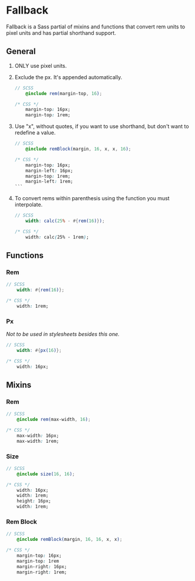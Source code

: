 # Fallback

Fallback is a Sass partial of mixins and functions that convert rem units to pixel units and has partial shorthand support.



## General

1. ONLY use pixel units.

2. Exclude the px. It's appended automatically.
	```scss
	// SCSS
		@include rem(margin-top, 16);
	```
	```css
	/* CSS */
		margin-top: 16px;
		margin-top: 1rem;
	```

3. Use "x", without quotes, if you want to use shorthand, but don't want to redefine a value.
	```scss
	// SCSS
		@include remBlock(margin, 16, x, x, 16);
	```
	````css
	/* CSS */
		margin-top: 16px;
		margin-left: 16px;
		margin-top: 1rem;
		margin-left: 1rem;
	```

4. To convert rems within parenthesis using the function you must interpolate.
	```scss
	// SCSS
		width: calc(25% - #{rem(16)});
	```
	```css
	/* CSS */
		width: calc(25% - 1rem);
	```

## Functions
### Rem
```scss
// SCSS
	width: #{rem(16)};
```
```css
/* CSS */
	width: 1rem;
```
### Px
*Not to be used in stylesheets besides this one.*
```scss
// SCSS
	width: #{px(16)};
```
```css
/* CSS */
	width: 16px;
```

## Mixins
### Rem
```scss
// SCSS
	@include rem(max-width, 16);
```
```css
/* CSS */
	max-width: 16px;
	max-width: 1rem;
```

### Size
```scss
// SCSS
	@include size(16, 16);
```
```css
/* CSS */
	width: 16px;
	width: 1rem;
	height: 16px;
	width: 1rem;
```
		
### Rem Block
```scss
// SCSS
	@include remBlock(margin, 16, 16, x, x);
```
```css
/* CSS */
	margin-top: 16px;
	margin-top: 1rem
	margin-right: 16px;
	margin-right: 1rem;
```
